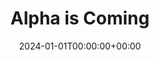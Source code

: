 ---
title: "Alpha is Coming"
description: "Actocracy Alpha Release is coming now!"
summary: "Actocracy Alpha Release is coming now!"
date: 2024-01-01T00:00:00+00:00
lastmod: 2024-01-01T17:00:00+00:00
draft: false
weight: 50
categories: []
tags: []
contributors: []
pinned: false
homepage: false
seo:
  title: "" # custom title (optional)
  description: "" # custom description (recommended)
  canonical: "" # custom canonical URL (optional)
  noindex: false # false (default) or true
---